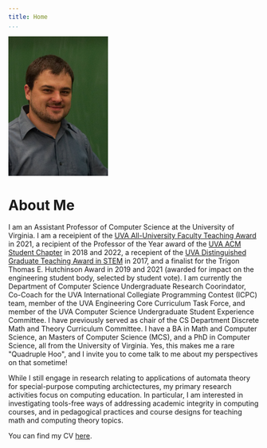 ```yaml
---
title: Home
...
```



<img src="files/photos/headshot.jpg" width="200">

# About Me

I am an Assistant Professor of Computer Science at the University of Virginia. I am a receipient of the [UVA All-University Faculty Teaching Award](https://news.virginia.edu/content/courses-cooking-online-uvas-award-winning-teachers-connect-students) in 2021, a recipient of the Professor of the Year award of the [UVA ACM Student Chapter](http://acm.cs.virginia.edu/) in 2018 and 2022, a recepient of the [UVA Distinguished Graduate Teaching Award in STEM](https://gradstudies.virginia.edu/teachingawards) in 2017, and a finalist for the Trigon Thomas E. Hutchinson Award in 2019 and 2021 (awarded for impact on the engineering student body, selected by student vote). I am currently the Department of Computer Science Undergraduate Research Coorindator, Co-Coach for the UVA International Collegiate Programming Contest (ICPC) team, member of the UVA Engineering Core Curriculum Task Force, and member of the UVA Computer Science Undergraduate Student Experience Committee. I have previously served as chair of the CS Department Discrete Math and Theory Curriculum Committee.
I have a BA in Math and Computer Science, an Masters of Computer Science (MCS), and a PhD in Computer Science, all from the University of Virginia. Yes, this makes me a rare "Quadruple Hoo", and I invite you to come talk to me about my perspectives on that sometime!

While I still engage in research relating to applications of automata theory for special-purpose computing archictectures, my primary research activities focus on computing education. In particular, I am interested in investigating tools-free ways of addressing academic integrity in computing courses, and in pedagogical practices and course designs for teaching math and computing theory topics.

You can find my CV [here](/files/brunelle_cv.pdf).


